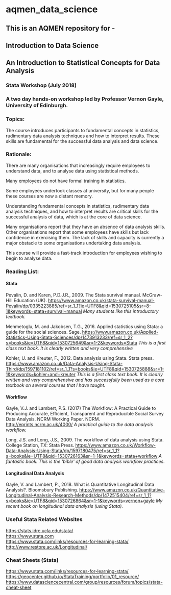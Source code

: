 # aqmen_data_science

## This is an AQMEN repository for -  
## Introduction to Data Science
## An Introduction to Statistical Concepts for Data Analysis

### Stata Workshop (July 2018)

### A two day hands-on workshop led by Professor Vernon Gayle, University of Edinburgh.

>
### Topics: 

The course introduces participants to fundamental concepts in statistics, 
rudimentary data analysis techniques and how to interpret results. 
These skills are fundamental for the successful data analysis and data science.

### Rationale: 

There are many organisations that increasingly require employees to understand 
data, and to analyse data using statistical methods. 

Many employees do not have formal training in statistics. 

Some employees undertook classes at university, but for many people these 
courses are now a distant memory. 

Understanding fundamental concepts in statistics, rudimentary data analysis 
techniques, and how to interpret results are critical skills for the successful 
analysis of data, which is at the core of data science.

Many organisations report that they have an absence of data analysis skills. 
Other organisations report that some employees have skills but lack confidence
in exercising them. The lack of skills and capacity is currently a major 
obstacle to some organisations undertaking data analysis. 

This course will provide a fast-track introduction for employees wishing to 
begin to analyse data.


### Reading List: 

#### Stata

Pevalin, D. and Karen, P.D.J.R., 2009. The Stata survival manual. McGraw-Hill Education (UK).
https://www.amazon.co.uk/stata-survival-manual-Pevalin/dp/0335223885/ref=sr_1_1?ie=UTF8&qid=1530725105&sr=8-1&keywords=stata+survival+manual
_Many students like this introductory textbook._

Mehmetoglu, M. and Jakobsen, T.G., 2016. Applied statistics using Stata: a guide for the social sciences. Sage.
https://www.amazon.co.uk/Applied-Statistics-Using-Stata-Sciences/dp/1473913233/ref=sr_1_2?s=books&ie=UTF8&qid=1530725649&sr=1-2&keywords=Stata
_This is a first class text book. It is clearly written and very comprehensive_

Kohler, U. and Kreuter, F., 2012. Data analysis using Stata. Stata press.
https://www.amazon.co.uk/Data-Analysis-Using-Stata-Third/dp/1597181102/ref=sr_1_1?s=books&ie=UTF8&qid=1530725888&sr=1-1&keywords=kohler+and+kreuter
_This is a first class text book. It is clearly written and very comprehensive and has successfully been used as a core textbook on several courses that I have taught._

#### Workflow

Gayle, V.J. and Lambert, P.S. (2017) The Workflow: A Practical Guide to Producing Accurate, Efficient, Transparent and Reproducible Social Survey Data Analysis. NCRM Working Paper. NCRM.
http://eprints.ncrm.ac.uk/4000/
_A practical guide to the data analysis workflow._

Long, J.S. and Long, J.S., 2009. The workflow of data analysis using Stata. College Station, TX: Stata Press.
https://www.amazon.co.uk/Workflow-Data-Analysis-Using-Stata/dp/1597180475/ref=sr_1_1?s=books&ie=UTF8&qid=1530726163&sr=1-1&keywords=stata+workflow
_A fantastic book. This is the 'bible' of good data analysis workflow practices._

#### Longitudinal Data Analysis

Gayle, V. and Lambert, P., 2018. What is Quantitative Longitudinal Data Analysis?. Bloomsbury Publishing.
https://www.amazon.co.uk/Quantitative-Longitudinal-Analysis-Research-Methods/dp/1472515404/ref=sr_1_1?s=books&ie=UTF8&qid=1530726864&sr=1-1&keywords=vernon+gayle
_My recent book on longitudinal data analysis (using Stata)._


### Useful Stata Related Websites

https://stats.idre.ucla.edu/stata/  <br>
https://www.stata.com  <br>
https://www.stata.com/links/resources-for-learning-stata/  <br>
http://www.restore.ac.uk/Longitudinal/


### Cheat Sheets (Stata)

https://www.stata.com/links/resources-for-learning-stata/ <br>
https://geocenter.github.io/StataTraining/portfolio/01_resource/  <br>
https://www.datasciencecentral.com/group/resources/forum/topics/stata-cheat-sheet  <br>
